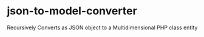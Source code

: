 # json-to-model-converter
Recursively Converts as JSON object to a Multidimensional  PHP class entity
